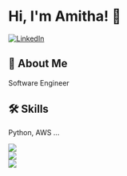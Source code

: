 # Hi, I'm Amitha! 👋

<a href="https://www.linkedin.com/in/amithasingh11/"><img alt="LinkedIn" src="https://img.shields.io/badge/linkedin%20-%230077B5.svg?&style=for-the-badge&logo=linkedin&logoColor=white"/></a>

  
## 🚀 About Me
Software Engineer
  
## 🛠 Skills
Python, AWS ...


<a href="https://github.com/roxiomontes">
  <img align="center" src="https://github-readme-streak-stats.herokuapp.com/?user=amitaa11&theme=material-palenight" />
</a><br>
<a href="https://github.com/roxiomontes">
  <img align="center" src="https://github-readme-stats.vercel.app/api?username=amitaa11&show_icons=true&theme=material-palenight" />
</a><br>
<a href="https://github.com/roxiomontes">
  <img align="center" src="https://github-readme-stats.vercel.app/api/top-langs/?username=amitaa11&layout=compact&theme=material-palenight" />
</a><br>

  
